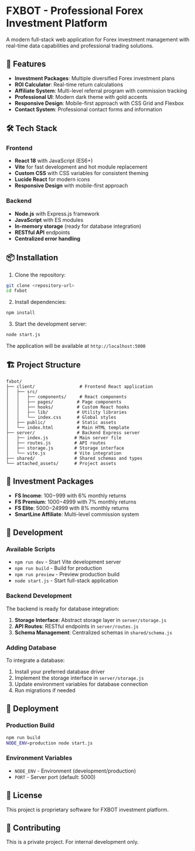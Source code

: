 # FXBOT - Professional Forex Investment Platform

A modern full-stack web application for Forex investment management with real-time data capabilities and professional trading solutions.

## 🚀 Features

- **Investment Packages**: Multiple diversified Forex investment plans
- **ROI Calculator**: Real-time return calculations
- **Affiliate System**: Multi-level referral program with commission tracking
- **Professional UI**: Modern dark theme with gold accents
- **Responsive Design**: Mobile-first approach with CSS Grid and Flexbox
- **Contact System**: Professional contact forms and information

## 🛠 Tech Stack

### Frontend
- **React 18** with JavaScript (ES6+)
- **Vite** for fast development and hot module replacement
- **Custom CSS** with CSS variables for consistent theming
- **Lucide React** for modern icons
- **Responsive Design** with mobile-first approach

### Backend
- **Node.js** with Express.js framework
- **JavaScript** with ES modules
- **In-memory storage** (ready for database integration)
- **RESTful API** endpoints
- **Centralized error handling**

## 📦 Installation

1. Clone the repository:
```bash
git clone <repository-url>
cd fxbot
```

2. Install dependencies:
```bash
npm install
```

3. Start the development server:
```bash
node start.js
```

The application will be available at `http://localhost:5000`

## 🏗 Project Structure

```
fxbot/
├── client/                 # Frontend React application
│   ├── src/
│   │   ├── components/     # React components
│   │   ├── pages/         # Page components
│   │   ├── hooks/         # Custom React hooks
│   │   ├── lib/           # Utility libraries
│   │   └── index.css      # Global styles
│   ├── public/            # Static assets
│   └── index.html         # Main HTML template
├── server/                # Backend Express server
│   ├── index.js          # Main server file
│   ├── routes.js         # API routes
│   ├── storage.js        # Storage interface
│   └── vite.js           # Vite integration
├── shared/               # Shared schemas and types
└── attached_assets/      # Project assets
```

## 🎯 Investment Packages

- **FS Income**: $100-$999 with 6% monthly returns
- **FS Premium**: $1000-$4999 with 7% monthly returns  
- **FS Elite**: $5000-$24999 with 8% monthly returns
- **SmartLine Affiliate**: Multi-level commission system

## 🔧 Development

### Available Scripts

- `npm run dev` - Start Vite development server
- `npm run build` - Build for production
- `npm run preview` - Preview production build
- `node start.js` - Start full-stack application

### Backend Development

The backend is ready for database integration:

1. **Storage Interface**: Abstract storage layer in `server/storage.js`
2. **API Routes**: RESTful endpoints in `server/routes.js`
3. **Schema Management**: Centralized schemas in `shared/schema.js`

### Adding Database

To integrate a database:

1. Install your preferred database driver
2. Implement the storage interface in `server/storage.js`
3. Update environment variables for database connection
4. Run migrations if needed

## 🚀 Deployment

### Production Build

```bash
npm run build
NODE_ENV=production node start.js
```

### Environment Variables

- `NODE_ENV` - Environment (development/production)
- `PORT` - Server port (default: 5000)

## 📝 License

This project is proprietary software for FXBOT investment platform.

## 🤝 Contributing

This is a private project. For internal development only.